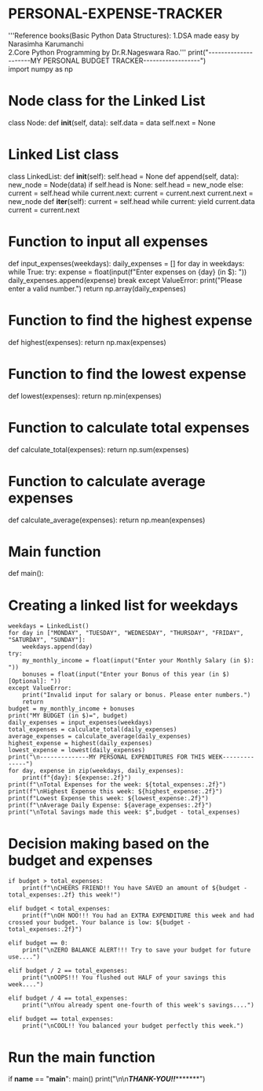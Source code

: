 # PERSONAL-EXPENSE-TRACKER
'''Reference books(Basic Python Data Structures):
1.DSA made easy by Narasimha Karumanchi    
2.Core Python Programming by Dr.R.Nageswara Rao.'''
print("---------------------MY PERSONAL BUDGET TRACKER------------------")                                                                       
import numpy as np
# Node class for the Linked List
class Node:
    def __init__(self, data):
        self.data = data
        self.next = None
# Linked List class
class LinkedList:
    def __init__(self):
        self.head = None
    def append(self, data):
        new_node = Node(data)
        if self.head is None:
            self.head = new_node
        else:
            current = self.head
            while current.next:
                current = current.next
            current.next = new_node
    def __iter__(self):
        current = self.head
        while current:
            yield current.data
            current = current.next
# Function to input all expenses
def input_expenses(weekdays):
    daily_expenses = []
    for day in weekdays:
        while True:
            try:
                expense = float(input(f"Enter expenses on {day} (in $): "))
                daily_expenses.append(expense)
                break
            except ValueError:
                print("Please enter a valid number.")
    return np.array(daily_expenses)

# Function to find the highest expense
def highest(expenses):
    return np.max(expenses)
# Function to find the lowest expense
def lowest(expenses):
    return np.min(expenses)
# Function to calculate total expenses
def calculate_total(expenses):
    return np.sum(expenses)
# Function to calculate average expenses
def calculate_average(expenses):
    return np.mean(expenses)
# Main function
def main():

# Creating a linked list for weekdays
    weekdays = LinkedList()
    for day in ["MONDAY", "TUESDAY", "WEDNESDAY", "THURSDAY", "FRIDAY", "SATURDAY", "SUNDAY"]:
        weekdays.append(day)
    try:
        my_monthly_income = float(input("Enter your Monthly Salary (in $): "))
        bonuses = float(input("Enter your Bonus of this year (in $)[Optional]: "))
    except ValueError:
        print("Invalid input for salary or bonus. Please enter numbers.")
        return
    budget = my_monthly_income + bonuses
    print("MY BUDGET (in $)=", budget)
    daily_expenses = input_expenses(weekdays)
    total_expenses = calculate_total(daily_expenses)
    average_expenses = calculate_average(daily_expenses)
    highest_expense = highest(daily_expenses)
    lowest_expense = lowest(daily_expenses)
    print("\n--------------MY PERSONAL EXPENDITURES FOR THIS WEEK--------------")
    for day, expense in zip(weekdays, daily_expenses):
        print(f"{day}: ${expense:.2f}")
    print(f"\nTotal Expenses for the week: ${total_expenses:.2f}")
    print(f"\nHighest Expense this week: ${highest_expense:.2f}")
    print(f"Lowest Expense this week: ${lowest_expense:.2f}")
    print(f"\nAverage Daily Expense: ${average_expenses:.2f}")
    print("\nTotal Savings made this week: $",budget - total_expenses)

# Decision making based on the budget and expenses
    if budget > total_expenses:
        print(f"\nCHEERS FRIEND!! You have SAVED an amount of ${budget - total_expenses:.2f} this week!")

    elif budget < total_expenses:
        print(f"\nOH NOO!!! You had an EXTRA EXPENDITURE this week and had crossed your budget. Your balance is low: ${budget - total_expenses:.2f}")

    elif budget == 0:
        print("\nZERO BALANCE ALERT!!! Try to save your budget for future use....")

    elif budget / 2 == total_expenses:
        print("\nOOPS!!! You flushed out HALF of your savings this week....")

    elif budget / 4 == total_expenses:
        print("\nYou already spent one-fourth of this week's savings....")

    elif budget == total_expenses:
        print("\nCOOL!! You balanced your budget perfectly this week.")

# Run the main function
if __name__ == "__main__":
    main()
print("\n\n*********************THANK-YOU!!****************************")
